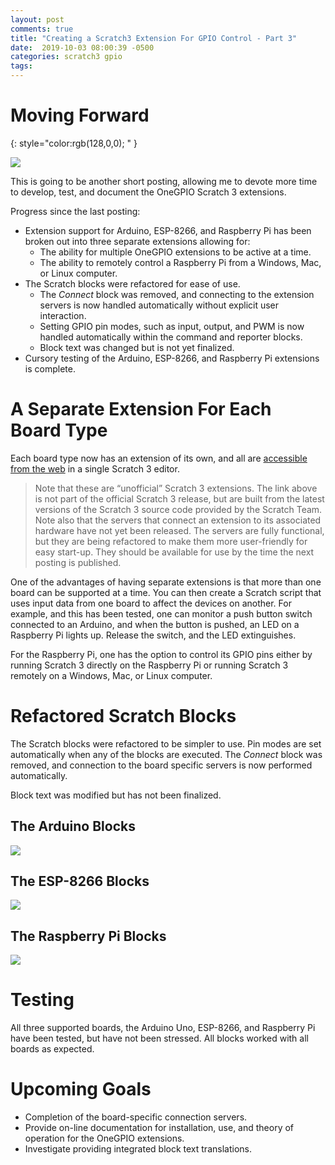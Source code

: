 ```yaml
---
layout: post
comments: true
title: "Creating a Scratch3 Extension For GPIO Control - Part 3"
date:  2019-10-03 08:00:39 -0500
categories: scratch3 gpio
tags: 
---
```


# Moving Forward
{: style="color:rgb(128,0,0); " }
 
![]({{site.baseurl}}/images/s3onegpio/extensions.png) 

This is going to be another short posting, allowing me to devote more
time to develop, test, and document the OneGPIO Scratch 3 extensions.

Progress since the last posting:
* Extension support for Arduino, ESP-8266, and Raspberry Pi has been
  broken out into three separate extensions allowing for:
  * The ability for multiple OneGPIO extensions to be active at a time.
  * The ability to remotely control a Raspberry Pi from a Windows, Mac, or Linux
      computer.
* The Scratch blocks were refactored for ease of use.
  *  The *Connect* block was removed, and connecting to the extension
     servers is now handled automatically without explicit user
     interaction.
  *  Setting GPIO pin modes, such as input, output, and PWM is now
     handled automatically within the command and reporter blocks.
  *  Block text was changed but is not yet finalized.
* Cursory testing of the Arduino, ESP-8266, and Raspberry Pi extensions
  is complete.


# A Separate Extension For Each Board Type
Each board type now has an extension of its own, and all are
[accessible from the web](https://mryslab.github.io/s3onegpio/) in a
single Scratch 3 editor.
> Note that these are “unofficial” Scratch 3 extensions. The link above
> is not part of the official Scratch 3 release, but are built from the
> latest versions of the Scratch 3 source code provided by the Scratch
> Team. Note also that the servers that connect an extension to its
> associated hardware have not yet been released. The servers are fully
> functional, but they are being refactored to make them more
> user-friendly for easy start-up. They should be available for use by
> the time the next posting is published.

One of the advantages of having separate extensions is that more than
one board can be supported at a time. You can then create a Scratch
script that uses input data from one board to affect the devices on
another. For example, and this has been tested, one can monitor a push
button switch connected to an Arduino, and when the button is pushed, an
LED on a Raspberry Pi lights up. Release the switch, and the LED
extinguishes. 

For the Raspberry Pi, one has the option to control its GPIO pins either
by running Scratch 3 directly on the Raspberry Pi or running Scratch 3
remotely on a Windows, Mac, or Linux computer.

# Refactored Scratch Blocks
 
The Scratch blocks were refactored to be simpler to use. Pin modes are
set automatically when any of the blocks are executed. The *Connect*
block was removed, and connection to the board specific servers is now
performed automatically.

Block text was modified but has not been finalized.


## The Arduino Blocks

![]({{site.baseurl}}/images/s3onegpio/arduino_blocks.png)

## The ESP-8266 Blocks
![]({{site.baseurl}}/images/s3onegpio/esp8266_blocks.png)

## The Raspberry Pi Blocks
![]({{site.baseurl}}/images/s3onegpio/rpi_blocks.png)

# Testing
All three supported boards, the Arduino Uno, ESP-8266, and Raspberry Pi
have been tested, but have not been stressed. All blocks worked with all
boards as expected.

# Upcoming Goals
* Completion of the board-specific connection servers.
* Provide on-line documentation for installation, use, and theory of
  operation for the OneGPIO extensions.
* Investigate providing integrated block text translations.



